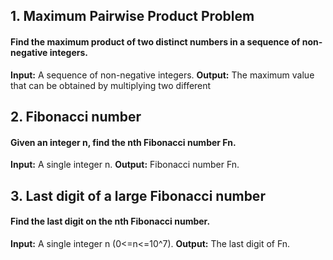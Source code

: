 ## 1. Maximum Pairwise Product Problem
#### Find the maximum product of two distinct numbers in a sequence of non-negative integers.
**Input:** A sequence of non-negative integers.
**Output:** The maximum value that can be obtained by multiplying two different

## 2. Fibonacci number
#### Given an integer n, find the nth Fibonacci number Fn.
**Input:** A single integer n.
**Output:** Fibonacci number Fn. 

## 3. Last digit of a large Fibonacci number
#### Find the last digit on the nth Fibonacci number.
**Input:** A single integer n (0<=n<=10^7).
**Output:** The last digit of Fn.
